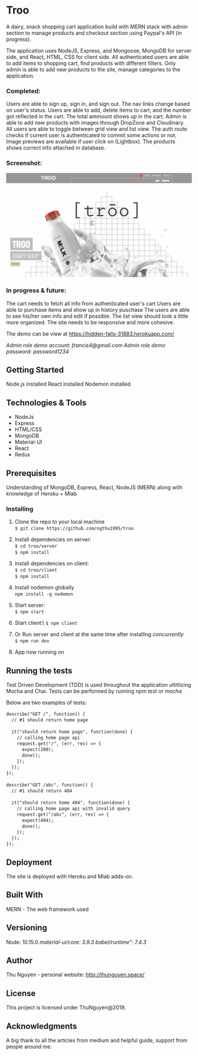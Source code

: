 # Troo

A dairy, snack shopping cart application build with MERN stack with admin section to manage products and checkout section using Paypal's API (in progress).

The application uses NodeJS, Express, and Mongoose, MongoDB for server side, and React, HTML, CSS for client side. All authenticated users are able to add items to shopping cart, find products with different filters. Only admin is able to add new products to the site, manage categories to the application.

### Completed:

Users are able to sign up, sign in, and sign out. The nav links change based on user's status.
Users are able to add, delete items to cart, and the number got reflected in the cart.
The total ammount shows up in the cart.
Admin is able to add new products with images through DropZone and Cloudinary.
All users are able to toggle between grid view and list view.
The auth route checks if current user is authenticated to commit some actions or not.
Image previews are available if user click on (Lightbox).
The products shows correct info attached in database.

### Screenshot:

![Main site](/client/public/images/troo.png "Screenshot of the application")

### In progress & future:

The cart needs to fetch all info from authenticated user's cart
Users are able to purchase items and show up in history puschase
The users are able to see his/her own info and edit if possible.
The list view should look a little more organized.
The site needs to be responsive and more cohesive.

The demo can be view at https://hidden-falls-31883.herokuapp.com/

_Admin role demo account: francis4@gmail.com_
_Admin role demo password: password1234_

## Getting Started

Node.js installed
React installed
Nodemon installed

## Technologies & Tools

- NodeJs
- Express
- HTML/CSS
- MongoDB
- Material-UI
- React
- Redux

## Prerequisites

Understanding of MongoDB, Express, React, NodeJS (MERN) along with knowledge of Heroku + Mlab

### Installing

1. Clone the repo to your local machine \
   `$ git clone https://github.com/ngthu1995/troo`

2. Install dependencies on server: \
   `$ cd troo/server` \
   `$ npm install`

3. Install dependencies on client: \
   `$ cd troo/client`\
   `$ npm install`

4. Install nodemon globally \
   `npm install -g nodemon`

5. Start server: \
   `$ npm start`

6. Start client:\ 
   `$ npm client`

7. Or Run server and client at the same time after installing _concurrently_ \
   `$ npm run dev`

8. App now running on

## Running the tests

Test Driven Development (TDD) is used throughout the application ultitlizing Mocha and Chai.
Tests can be performed by running _npm test_ or _mocha_

Below are two examples of tests:

```
describe("GET /", function() {
  // #1 should return home page

  it("should return home page", function(done) {
    // calling home page api
    request.get("/", (err, res) => {
      expect(200);
      done();
    });
  });
});

describe("GET /abc", function() {
  // #1 should return 404

  it("should return home 404", function(done) {
    // calling home page api with invalid query
    request.get("/abc", (err, res) => {
      expect(404);
      done();
    });
  });
});
```

## Deployment

The site is deployed with Heroku and Mlab adds-on.

## Built With

MERN - The web framework used

## Versioning

Node: 10.15.0
_material-ui/core: 3.9.3_
_babel/runtime": 7.4.3_

## Author

Thu Nguyen - personal website: http://thunguyen.space/

## License

This project is licensed under ThuNguyen@2019.

## Acknowledgments

A big thank to all the articles from medium and helpful guide, support from people around me.
